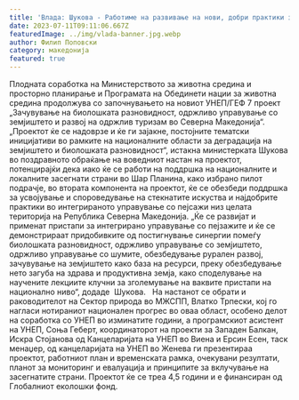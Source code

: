 ```yaml
---
title: 'Влада: Шукова - Работиме на развивање на нови, добри практики за зачувување на биолошката разновидност, спречување на деградација на земјиштето и заштита на продуктивното земјиште - 10 ЈУЛИ 2023'
date: 2023-07-11T09:11:06.667Z
featuredImage: ../img/vlada-banner.jpg.webp
author: Филип Поповски
category: македонија
featured: true
---
```

Плодната соработка на Министерството за животна средина и просторно планирање и Програмата на Обединети нации за животна средина продолжува со започнувањето на новиот УНЕП/ГЕФ 7 проект „Зачувување на биолошката разновидност, одржливо управување со земјиштето и развој на одржлив туризам во Северна Македонија“.
„Проектот ќе се надоврзе и ќе ги зајакне, постојните тематски иницијативи во рамките на националните области за деградација на земјиштето и биолошката разновидност“, истакна министерката Шукова во поздравното обраќање на воведниот настан на проектот, потенцирајќи дека иако ќе се работи на поддршка на националните и локалните засегнати страни во Шар Планина, како избрано пилот подрачје, во втората компонента на проектот, ќе се обезбеди поддршка за усвојување и спороведување на стекнатите искуства и најдобрите практики во интегрираното управување со пејсажи низ целата територија на Република Северна Македонија.
„Ќе се развијат и применат пристапи за интегрирано управување со пејзажите и ќе се демонстрираат придобивките од постигнување синергии помеѓу биолошката разновидност, одржливо управување со земјиштето, одржливо управување со шумите, обезбедување рурален развој, зачувување на земјиштето како база на ресурси, преку обезбедување нето загуба на здрава и продуктивна земја, како споделување на научените лекциите клучни за зголемување на ваквите пристапи на национално ниво“, додаде  Шукова.  
На настанот се обрати и раководителот на Сектор природа во МЖСПП, Влатко Трпески, кој го нагласи нотираниот национален прогрес во оваа област, особено делот на соработка со УНЕП во изминатите години, а програмскиот асистент на УНЕП, Соња Геберт, координаторот на проекти за Западен Балкан, Искра Стојанова од Канцеларијата на УНЕП во Виена и Ерсин Есен, таск менаџер, од канцеларијата на УНЕП во Женева ги презентираа проектот, работниот план и временската рамка, очекувани резултати, планот за мониторинг и евалуација и принципите за вклучување на засегнатите страни.
Проектот ќе се треа 4,5 години и е финансиран од Глобалниот еколошки фонд.
